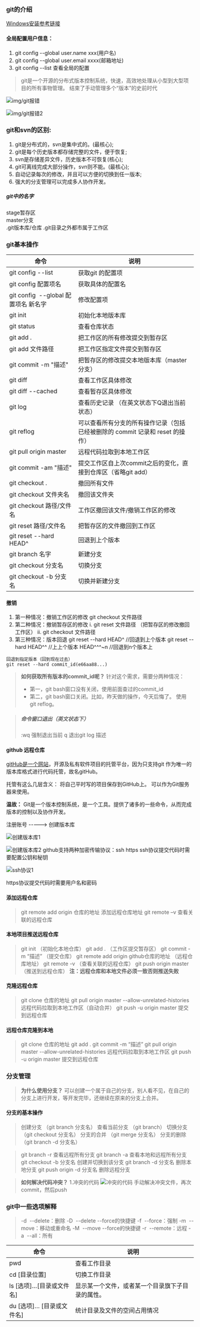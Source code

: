 ### git的介绍
[Windows安装参考链接](https://segmentfault.com/a/1190000011809698)
#### 全局配置用户信息：
1. git config --global user.name  xxx(用户名)
2. git config --global user.email  xxxx(邮箱地址)
3. git config --list   查看全局的配置
 
> git是一个开源的分布式版本控制系统，快速，高效地处理从小型到大型项目的所有事物管理。
> 结束了手动管理多个“版本”的史前时代

![img/git报错](./img/git报错.png)

![img/git报错2](./img/git报错2.jpg)

### git和svn的区别:
1. git是分布式的，svn是集中式的。(最核心);
2. git是每个历史版本都存储完整的文件，便于恢复;
3. svn是存储差异文件，历史版本不可恢复(核心);
4. git可离线完成大部分操作，svn则不能。(最核心);
5. 自动记录每次的修改，并且可以方便的切换到任一版本;
6. 强大的分支管理可以完成多人协作开发。

##### git中的名字
stage暂存区  
master分支  
.git版本库/仓库 
.git目录之外都市属于工作区
### git基本操作
|命令  |  说明 |
---|---
|git config --list  |  获取git 的配置项
|git config 配置项名  |  获取具体的配置名
|git config  --global 配置项名 新名字  |  修改配置项
|git init  |  初始化本地版本库
|git status  |  查看仓库状态
|git add .  |  把工作区的所有修改提交到暂存区
|git add 文件路径  |  把工作区指定文件提交到暂存区
|git commit -m "描述"  |  把暂存区的修改提交本地版本库（master分支）
|git diff  |  查看工作区具体修改
|git diff --cached  |  查看暂存区具体修改
|git log  |  查看历史记录 （在英文状态下Q退出当前状态）
|git reflog  |  可以查看所有分支的所有操作记录（包括已经被删除的 commit 记录和 reset 的操作）
|git pull origin master  |  远程代码拉取到本地工作区
|git commit -am "描述"  |  提交工作区自上次commit之后的变化，直接到仓库区（省略git add）
|git checkout .  |  撤回所有文件
|git checkout 文件夹名  |  撤回该文件夹
|git checkout 路径/文件名  |  工作区撤回该文件/撤销工作区的修改
|git reset 路径/文件名  |  把暂存区的文件撤回到工作区
|git reset --hard HEAD^  |  回退到上个版本
|git branch 名字  |  新建分支
|git checkout 分支名  |  切换分支
|git checkout -b 分支名  |  切换并新建分支
#### 撤销
1. 第一种情况：撤销工作区的修改
git checkout 文件路径 
2. 第二种情况：撤销暂存区的修改
i. git reset 文件路径 （把暂存区的修改撤回工作区）
ii. git checkout 文件路径 
3. 第三种情况：版本回退
git reset --hard HEAD^   //回退到上个版本
git reset --hard HEAD^^  //上上个版本
HEAD^^^~n           //回退到n个版本上

```
回退到指定版本（回到现在过去）
git reset --hard commit_id(e66aa88...)
```

> **如何获取所有版本的commit_id呢？**
> 针对这个需求，需要分两种情况：
> *	第一，git bash窗口没有关闭，使用前面查过的commit_id
> *	第二，git bash窗口关闭。比如，昨天做的操作，今天后悔了。 使用 git reflog。

> ##### 命令窗口退出（英文状态下）
> :wq 强制退出当前
> q 退出git log 描述

#### github 远程仓库
[gitHub是一个网站](https://github.com/)，开源及私有软件项目的托管平台，因为只支持git 作为唯一的版本库格式进行代码托管，故名gitHub。

托管有这么几层含义：
将自己平时写的项目保存到GitHub上。
可以作为Git服务器来使用。

**温故：**
Git是一个版本控制系统，是一个工具。提供了诸多的一些命令，从而完成版本的控制以及协作开发。

注册账号 -----> 创建版本库

![创建版本库1](./img/创建版本库1.png)

![创建版本库2](./img/创建版本库2.png)
github支持两种加密传输协议：ssh   https
ssh协议提交代码时需要配置公钥和秘钥

![ssh协议1](./img/ssh协议1.png)

https协议提交代码时需要用户名和密码

#### 添加远程仓库
> git remote add origin 仓库的地址     添加远程仓库地址
> git remote –v    查看关联的远程仓库
#### 本地项目推送远程仓库
> git init  （初始化本地仓库）
> git add .  （工作区提交暂存区）
> git commit -m “描述” （提交仓库）
> git remote add origin github仓库的地址  （远程仓库地址）
> git remote -v  （查看关联的远程仓库）
> git push origin master  （推送到远程仓库）
**注：远程仓库和本地文件必须一致否则推送失败**
#### 克隆远程仓库
> git clone  仓库的地址 
> git pull origin master  --allow-unrelated-histories 远程代码拉取到本地工作区（自动合并） 
> git push -u origin master   提交到远程仓库
#### 远程仓库克隆到本地
> git clone  仓库的地址
> git add .
> git commit -m “描述”
> git pull origin master --allow-unrelated-histories  远程代码拉取到本地工作区
> git push -u origin master  提交到远程仓库
### 分支管理
> **为什么使用分支？**
> 可以创建一个属于自己的分支，别人看不见，在自己的分支上进行开发，等开发完毕，还继续在原来的分支上合并。

#### 分支的基本操作
> 创建分支 （git branch 分支名）
> 查看当前分支 （git branch）
> 切换分支（git checkout 分支名）
> 分支的合并 （git merge 分支名）
> 分支的删除（git branch -d 分支名）

> git branch -r  查看远程所有分支
> git branch -a   查看本地和远程所有分支
> git checkout -b 分支名  创建并切换到该分支
> git branch -d 分支名  删除本地分支
> git push origin -d 分支名  删除远程分支

> **如何解决代码冲突？**
1.冲突的代码
![冲突的代码](./img/冲突的代码.png)
> 手动解决冲突文件，再次commit，然后push

### git中一些选项解释
> -d  --delete：删除 
 -D  --delete --force的快捷键 
-f  --force：强制 
-m  --move：移动或重命名 
-M  --move --force的快捷键 
-r  --remote：远程 
-a  --all：所有

|命令  |  说明  |
--- | ---
|pwd  |  查看工作目录
|cd [目录位置]  |  切换工作目录
|ls [选项]…[目录或文件名]  |  显示某一个文件，或者某一个目录旗下子目录的属性。
|du [选项]… [目录或文件名]  |统计目录及文件的空间占用情况